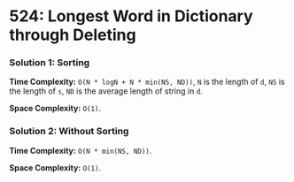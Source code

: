 # 524: Longest Word in Dictionary through Deleting

### Solution 1: Sorting
**Time Complexity:** `O(N * logN + N * min(NS, ND))`, `N` is the length of `d`, `NS` is the length of `s`, `ND` is the average length of string in `d`.

**Space Complexity:** `O(1)`.

### Solution 2: Without Sorting
**Time Complexity:** `O(N * min(NS, ND))`.

**Space Complexity:** `O(1)`.

